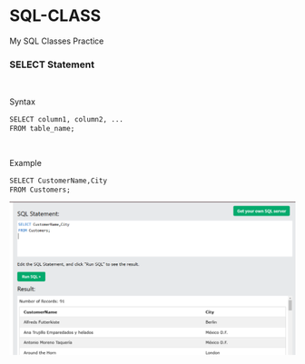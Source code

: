 # SQL-CLASS
My SQL Classes Practice

### SELECT Statement
</br>

Syntax
</br>

```
SELECT column1, column2, ... 
FROM table_name;
```

</br>

Example

```
SELECT CustomerName,City 
FROM Customers;
```

![SELECT](./sql_select.png)
